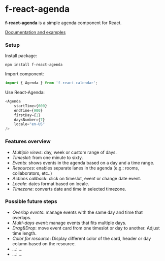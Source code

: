 # f-react-agenda

**f-react-agenda** is a simple agenda component for React.

[Documentation and examples](https://folivares.github.io/react-agenda)

### Setup

Install package:

```
npm install f-react-agenda
```

Import component:

```js
import { Agenda } from 'f-react-calendar';
```

Use React-Agenda:

```js
<Agenda
    startTime={600}
    endTime={900}
    firstDay={1}
    daysNumber={7}
    locale="en-US"
/>
```

### Features overview

- _Multiple views_: day, week or custom range of days.
- _Timeslot_: from one minute to sixty.
- _Events_: shows events in the agenda based on a day and a time range.
- _Resources_: enables separate lanes in the agenda (e.g.: rooms, collaborators, etc..)
- _Actions callback_: click on timeslot, event or change date event.
- _Locale_: dates format based on locale.
- _Timezone_: converts date and time in selected timezone.

### Possible future steps

- _Overlap events_: manage events with the same day and time that overlaps.
- _Multi-days event_: manage events that fits multiple days.
- _Drag&Drop_: move event card from one timeslot or day to another. Adjust time length.
- _Color for resource_: Display different color of the card, header or day column based on the resource.
- _..._: ...
- _..._: ...

